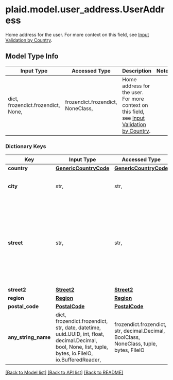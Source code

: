 # plaid.model.user_address.UserAddress

Home address for the user. For more context on this field, see [Input Validation by Country](https://plaid.com/docs/identity-verification/hybrid-input-validation/#input-validation-by-country).

## Model Type Info
Input Type | Accessed Type | Description | Notes
------------ | ------------- | ------------- | -------------
dict, frozendict.frozendict, None,  | frozendict.frozendict, NoneClass,  | Home address for the user. For more context on this field, see [Input Validation by Country](https://plaid.com/docs/identity-verification/hybrid-input-validation/#input-validation-by-country). | 

### Dictionary Keys
Key | Input Type | Accessed Type | Description | Notes
------------ | ------------- | ------------- | ------------- | -------------
**country** | [**GenericCountryCode**](GenericCountryCode.md) | [**GenericCountryCode**](GenericCountryCode.md) |  | 
**city** | str,  | str,  | City from the end user&#x27;s address | 
**street** | str,  | str,  | The primary street portion of an address. If the user has submitted their address, this field will always be filled. | 
**street2** | [**Street2**](Street2.md) | [**Street2**](Street2.md) |  | [optional] 
**region** | [**Region**](Region.md) | [**Region**](Region.md) |  | [optional] 
**postal_code** | [**PostalCode**](PostalCode.md) | [**PostalCode**](PostalCode.md) |  | [optional] 
**any_string_name** | dict, frozendict.frozendict, str, date, datetime, uuid.UUID, int, float, decimal.Decimal, bool, None, list, tuple, bytes, io.FileIO, io.BufferedReader,  | frozendict.frozendict, str, decimal.Decimal, BoolClass, NoneClass, tuple, bytes, FileIO | any string name can be used but the value must be the correct type | [optional]

[[Back to Model list]](../../README.md#documentation-for-models) [[Back to API list]](../../README.md#documentation-for-api-endpoints) [[Back to README]](../../README.md)

